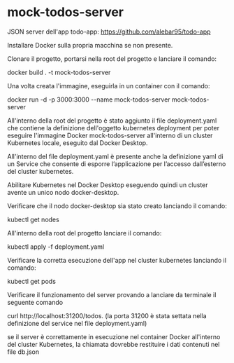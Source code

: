 # mock-todos-server

JSON server dell'app todo-app: https://github.com/alebar95/todo-app

Installare Docker sulla propria macchina se non presente.

Clonare il progetto, portarsi nella root del progetto e lanciare il comando:

docker build . -t mock-todos-server

Una volta creata l'immagine, eseguirla in un container con il comando:

docker run -d -p 3000:3000 --name mock-todos-server mock-todos-server

All'interno della root del progetto è stato aggiunto il file deployment.yaml che contiene la definizione dell'oggetto kubernetes deployment per poter eseguire l'immagine Docker mock-todos-server all'interno di un cluster Kubernetes locale, eseguito dal Docker Desktop.

All'interno del file deployment.yaml è presente anche la definizione yaml di un Service che consente di esporre l’applicazione per l’accesso dall’esterno del cluster kubernetes.

Abilitare Kubernetes nel Docker Desktop eseguendo quindi un cluster avente un unico nodo docker-desktop.

Verificare che il nodo docker-desktop sia stato creato lanciando il comando:

kubectl get nodes

All'interno della root del progetto lanciare il comando:

kubectl apply -f deployment.yaml

Verificare la corretta esecuzione dell'app nel cluster kubernetes lanciando il comando:

kubectl get pods


Verificare il funzionamento del server provando a lanciare da terminale il seguente comando

curl http://localhost:31200/todos. (la porta 31200 è stata settata nella definizione del service nel file deployment.yaml)

se il server è correttamente in esecuzione nel container Docker all'interno del cluster Kubernetes, la chiamata dovrebbe restituire i dati contenuti nel file db.json

